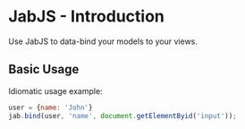 JabJS - Introduction
============

Use JabJS to data-bind your models to your views.

## Basic Usage

Idiomatic usage example: 
```javascript
user = {name: 'John'}
jab.bind(user, 'name', document.getElementByid('input'));
```

